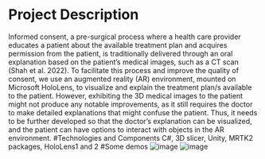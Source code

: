 # Project Description
Informed consent, a pre-surgical process where a health care provider educates a patient about the available treatment plan and acquires permission from the patient, is traditionally delivered through an oral explanation based on the patient’s medical images, such as a CT scan (Shah et al. 2022). To facilitate this process and improve the quality of consent, we use an augmented reality (AR) environment, mounted on Microsoft HoloLens, to visualize and explain the treatment plan/s available to the patient. However, exhibiting the 3D medical images to the patient might not produce any notable improvements, as it still requires the doctor to make detailed explanations that might confuse the patient. Thus, it needs to be further developed so that the doctor’s explanation can be visualized, and the patient can have options to interact with objects in the AR environment.
#Technologies and Components
C#, 3D slicer, Unity, MRTK2 packages, HoloLens1 and 2
#Some demos
![image](https://user-images.githubusercontent.com/106355448/200961625-8811f640-5da9-4ede-8420-f46fd877e20c.png)
![image](https://user-images.githubusercontent.com/106355448/200961643-466ca4ed-cbb2-4ab1-b437-b8127f1c08a3.png)

